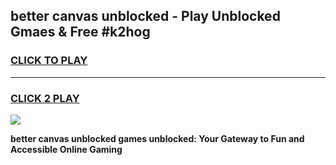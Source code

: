 
## better canvas unblocked - Play Unblocked Gmaes & Free #k2hog
<h3>
<a href="https://news.freeplayer.one?title=better_canvas_unblocked&ref=24F">CLICK TO PLAY</a></h3>
<hr>

<h3>
<a href="https://news.freeplayer.one?title=better_canvas_unblocked&ref=24F">CLICK 2 PLAY</a>
  
</h3>

<a href="https://news.freeplayer.one?title=better_canvas_unblocked&ref=24F/"><img src="https://clearcache.store/games.png"></a>


**better canvas unblocked games unblocked: Your Gateway to Fun and Accessible Online Gaming**
